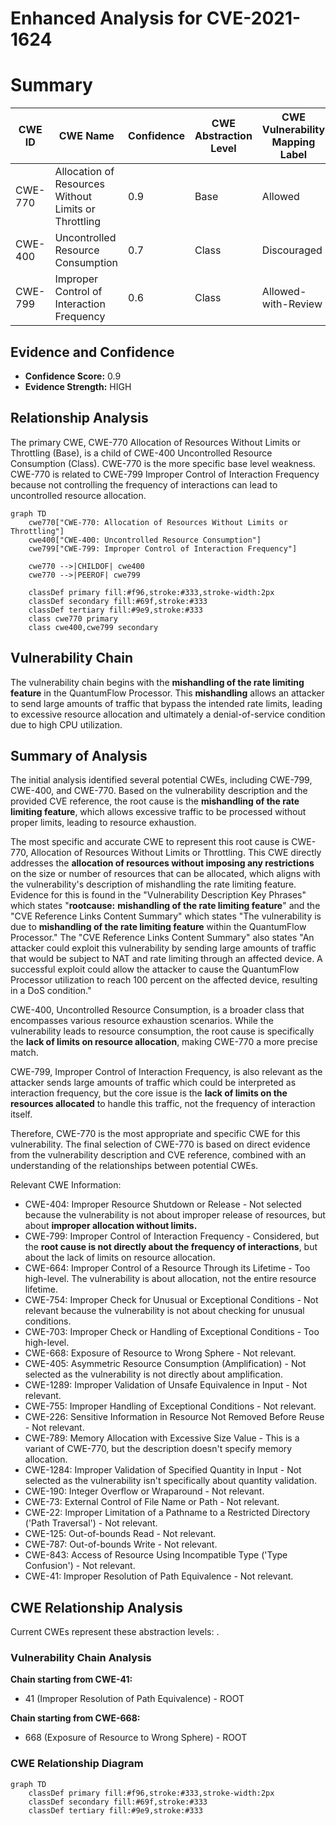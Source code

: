 # Enhanced Analysis for CVE-2021-1624

# Summary
| CWE ID | CWE Name | Confidence | CWE Abstraction Level | CWE Vulnerability Mapping Label | CWE-Vulnerability Mapping Notes |
|---|---|---|---|---|---|
| CWE-770 | Allocation of Resources Without Limits or Throttling | 0.9 | Base | Allowed | Primary CWE |
| CWE-400 | Uncontrolled Resource Consumption | 0.7 | Class | Discouraged | Secondary Candidate |
| CWE-799 | Improper Control of Interaction Frequency | 0.6 | Class | Allowed-with-Review | Secondary Candidate |

## Evidence and Confidence

*   **Confidence Score:** 0.9
*   **Evidence Strength:** HIGH

## Relationship Analysis
The primary CWE, CWE-770 Allocation of Resources Without Limits or Throttling (Base), is a child of CWE-400 Uncontrolled Resource Consumption (Class). CWE-770 is the more specific base level weakness. CWE-770 is related to CWE-799 Improper Control of Interaction Frequency because not controlling the frequency of interactions can lead to uncontrolled resource allocation.

```mermaid
graph TD
    cwe770["CWE-770: Allocation of Resources Without Limits or Throttling"]
    cwe400["CWE-400: Uncontrolled Resource Consumption"]
    cwe799["CWE-799: Improper Control of Interaction Frequency"]
    
    cwe770 -->|CHILDOF| cwe400
    cwe770 -->|PEEROF| cwe799

    classDef primary fill:#f96,stroke:#333,stroke-width:2px
    classDef secondary fill:#69f,stroke:#333
    classDef tertiary fill:#9e9,stroke:#333
    class cwe770 primary
    class cwe400,cwe799 secondary
```

## Vulnerability Chain
The vulnerability chain begins with the **mishandling of the rate limiting feature** in the QuantumFlow Processor. This **mishandling** allows an attacker to send large amounts of traffic that bypass the intended rate limits, leading to excessive resource allocation and ultimately a denial-of-service condition due to high CPU utilization.

## Summary of Analysis
The initial analysis identified several potential CWEs, including CWE-799, CWE-400, and CWE-770. Based on the vulnerability description and the provided CVE reference, the root cause is the **mishandling of the rate limiting feature**, which allows excessive traffic to be processed without proper limits, leading to resource exhaustion.

The most specific and accurate CWE to represent this root cause is CWE-770, Allocation of Resources Without Limits or Throttling. This CWE directly addresses the **allocation of resources without imposing any restrictions** on the size or number of resources that can be allocated, which aligns with the vulnerability's description of mishandling the rate limiting feature. Evidence for this is found in the "Vulnerability Description Key Phrases" which states "**rootcause:** **mishandling of the rate limiting feature**" and the "CVE Reference Links Content Summary" which states "The vulnerability is due to **mishandling of the rate limiting feature** within the QuantumFlow Processor." The "CVE Reference Links Content Summary" also states "An attacker could exploit this vulnerability by sending large amounts of traffic that would be subject to NAT and rate limiting through an affected device. A successful exploit could allow the attacker to cause the QuantumFlow Processor utilization to reach 100 percent on the affected device, resulting in a DoS condition."

CWE-400, Uncontrolled Resource Consumption, is a broader class that encompasses various resource exhaustion scenarios. While the vulnerability leads to resource consumption, the root cause is specifically the **lack of limits on resource allocation**, making CWE-770 a more precise match.

CWE-799, Improper Control of Interaction Frequency, is also relevant as the attacker sends large amounts of traffic which could be interpreted as interaction frequency, but the core issue is the **lack of limits on the resources allocated** to handle this traffic, not the frequency of interaction itself.

Therefore, CWE-770 is the most appropriate and specific CWE for this vulnerability. The final selection of CWE-770 is based on direct evidence from the vulnerability description and CVE reference, combined with an understanding of the relationships between potential CWEs.

Relevant CWE Information:
*   CWE-404: Improper Resource Shutdown or Release - Not selected because the vulnerability is not about improper release of resources, but about **improper allocation without limits.**
*   CWE-799: Improper Control of Interaction Frequency - Considered, but the **root cause is not directly about the frequency of interactions**, but about the lack of limits on resource allocation.
*   CWE-664: Improper Control of a Resource Through its Lifetime - Too high-level. The vulnerability is about allocation, not the entire resource lifetime.
*   CWE-754: Improper Check for Unusual or Exceptional Conditions - Not relevant because the vulnerability is not about checking for unusual conditions.
*   CWE-703: Improper Check or Handling of Exceptional Conditions - Too high-level.
*   CWE-668: Exposure of Resource to Wrong Sphere - Not relevant.
*   CWE-405: Asymmetric Resource Consumption (Amplification) - Not selected as the vulnerability is not directly about amplification.
*   CWE-1289: Improper Validation of Unsafe Equivalence in Input - Not relevant.
*   CWE-755: Improper Handling of Exceptional Conditions - Not relevant.
*   CWE-226: Sensitive Information in Resource Not Removed Before Reuse - Not relevant.
*   CWE-789: Memory Allocation with Excessive Size Value - This is a variant of CWE-770, but the description doesn't specify memory allocation.
*   CWE-1284: Improper Validation of Specified Quantity in Input - Not selected as the vulnerability isn't specifically about quantity validation.
*   CWE-190: Integer Overflow or Wraparound - Not relevant.
*   CWE-73: External Control of File Name or Path - Not relevant.
*   CWE-22: Improper Limitation of a Pathname to a Restricted Directory ('Path Traversal') - Not relevant.
*   CWE-125: Out-of-bounds Read - Not relevant.
*   CWE-787: Out-of-bounds Write - Not relevant.
*   CWE-843: Access of Resource Using Incompatible Type ('Type Confusion') - Not relevant.
*   CWE-41: Improper Resolution of Path Equivalence - Not relevant.


## CWE Relationship Analysis

Current CWEs represent these abstraction levels: .


### Vulnerability Chain Analysis

**Chain starting from CWE-41:**
- 41 (Improper Resolution of Path Equivalence) - ROOT


**Chain starting from CWE-668:**
- 668 (Exposure of Resource to Wrong Sphere) - ROOT



### CWE Relationship Diagram

```mermaid
graph TD
    classDef primary fill:#f96,stroke:#333,stroke-width:2px
    classDef secondary fill:#69f,stroke:#333
    classDef tertiary fill:#9e9,stroke:#333
```